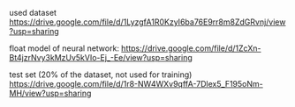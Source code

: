 
used dataset
https://drive.google.com/file/d/1LyzgfA1R0KzyI6ba76E9rr8m8ZdGRvnj/view?usp=sharing

float model of neural network:
https://drive.google.com/file/d/1ZcXn-Bt4jzrNvy3kMzUv5kVIo-Ej_-Ee/view?usp=sharing

test set (20% of the dataset, not used for training)
https://drive.google.com/file/d/1r8-NW4WXv9qffA-7Dlex5_F195oNm-MH/view?usp=sharing

